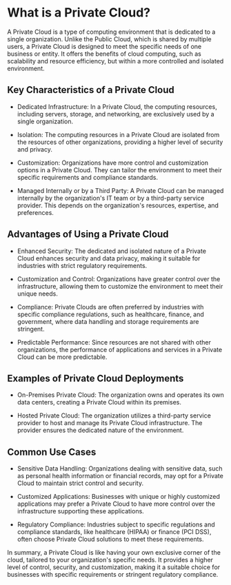 # What is a Private Cloud?

A Private Cloud is a type of computing environment that is dedicated to a single organization. Unlike the Public Cloud, which is shared by multiple users, a Private Cloud is designed to meet the specific needs of one business or entity. It offers the benefits of cloud computing, such as scalability and resource efficiency, but within a more controlled and isolated environment.

## Key Characteristics of a Private Cloud

- Dedicated Infrastructure: In a Private Cloud, the computing resources, including servers, storage, and networking, are exclusively used by a single organization.

- Isolation: The computing resources in a Private Cloud are isolated from the resources of other organizations, providing a higher level of security and privacy.

- Customization: Organizations have more control and customization options in a Private Cloud. They can tailor the environment to meet their specific requirements and compliance standards.

- Managed Internally or by a Third Party: A Private Cloud can be managed internally by the organization's IT team or by a third-party service provider. This depends on the organization's resources, expertise, and preferences.

## Advantages of Using a Private Cloud

- Enhanced Security: The dedicated and isolated nature of a Private Cloud enhances security and data privacy, making it suitable for industries with strict regulatory requirements.

- Customization and Control: Organizations have greater control over the infrastructure, allowing them to customize the environment to meet their unique needs.

- Compliance: Private Clouds are often preferred by industries with specific compliance regulations, such as healthcare, finance, and government, where data handling and storage requirements are stringent.

- Predictable Performance: Since resources are not shared with other organizations, the performance of applications and services in a Private Cloud can be more predictable.

## Examples of Private Cloud Deployments

- On-Premises Private Cloud: The organization owns and operates its own data centers, creating a Private Cloud within its premises.

- Hosted Private Cloud: The organization utilizes a third-party service provider to host and manage its Private Cloud infrastructure. The provider ensures the dedicated nature of the environment.

## Common Use Cases

- Sensitive Data Handling: Organizations dealing with sensitive data, such as personal health information or financial records, may opt for a Private Cloud to maintain strict control and security.

- Customized Applications: Businesses with unique or highly customized applications may prefer a Private Cloud to have more control over the infrastructure supporting these applications.

- Regulatory Compliance: Industries subject to specific regulations and compliance standards, like healthcare (HIPAA) or finance (PCI DSS), often choose Private Cloud solutions to meet these requirements.

In summary, a Private Cloud is like having your own exclusive corner of the cloud, tailored to your organization's specific needs. It provides a higher level of control, security, and customization, making it a suitable choice for businesses with specific requirements or stringent regulatory compliance.
